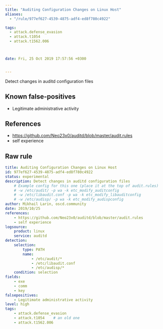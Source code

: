 ```yaml
---
title: "Auditing Configuration Changes on Linux Host"
aliases:
  - "/rule/977ef627-4539-4875-adf4-ed8f780c4922"

tags:
  - attack.defense_evasion
  - attack.t1054
  - attack.t1562.006



date: Fri, 25 Oct 2019 17:57:56 +0300


---
```


Detect changes in auditd configuration files

<!--more-->


## Known false-positives

* Legitimate administrative activity



## References

* https://github.com/Neo23x0/auditd/blob/master/audit.rules
* self experience


## Raw rule
```yaml
title: Auditing Configuration Changes on Linux Host
id: 977ef627-4539-4875-adf4-ed8f780c4922
status: experimental
description: Detect changes in auditd configuration files
    # Example config for this one (place it at the top of audit.rules)
    # -w /etc/audit/ -p wa -k etc_modify_auditconfig
    # -w /etc/libaudit.conf -p wa -k etc_modify_libauditconfig
    # -w /etc/audisp/ -p wa -k etc_modify_audispconfig
author: Mikhail Larin, oscd.community
date: 2019/10/25
references:
    - https://github.com/Neo23x0/auditd/blob/master/audit.rules
    - self experience
logsource:
    product: linux
    service: auditd
detection:
    selection:
        type: PATH
        name:
            - /etc/audit/*
            - /etc/libaudit.conf
            - /etc/audisp/*
    condition: selection
fields:
    - exe
    - comm
    - key
falsepositives:
    - Legitimate administrative activity
level: high
tags:
    - attack.defense_evasion
    - attack.t1054    # an old one
    - attack.t1562.006
```
